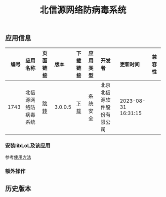 ﻿---
id: 1743
title: 北信源网络防病毒系统
toc: true
weight: 1743
---

## 应用信息 
|   编号 | 应用名称       | 页面链接                                        | 版本      | 下载链接                                                              | 应用类型   | 开发者           | 更新时间                | 兼容性   |
|-----:|:-----------|:--------------------------------------------|:--------|:------------------------------------------------------------------|:-------|:--------------|:--------------------|:------|
| 1743 | 北信源网络防病毒系统 | [跳转](http://app.loongapps.cn/#/detail/1743) | 3.0.0.5 | [下载](http://113.24.212.22:8090/upload/file/vrvsd-loongarch64.deb) | 系统安全   | 北京北信源软件股份有限公司 | 2023-08-31 16:31:15 |       |
### 安装libLoL及该应用 
参考[使用方法](/docs/usage) 
### 额外操作 


## 历史版本 
 